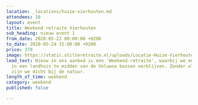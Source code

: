 ```yaml
---
location: _locations/huize-vierhouten.md
attendees: 10
layout: event
title: Weekend retraite Vierhouten
sub_heading: nieuw event 1
from_date: 2020-05-22 00:00:00 +0200
to_date: 2020-05-24 15:00:00 +0200
price: 379
image: https://static.stilteretraite.nl/uploads/Locatie-Huize-Vierhouten-15.jpg
lead_text: Nieuw in ons aanbod is een 'Weekend-retraite', waarbij we een weekend lang
  in een landhuis te midden van de Veluwse bossen verblijven. Zonder al te veel luxe
  zijn we dicht bij de natuur.
length_of_time: weekend
category: weekend
published: false

---
```

